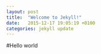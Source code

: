 ```yaml
---
layout: post
title:  "Welcome to Jekyll!"
date:   2015-12-17 19:05:19 +0100
categories: jekyll update
---
```



#Hello world


